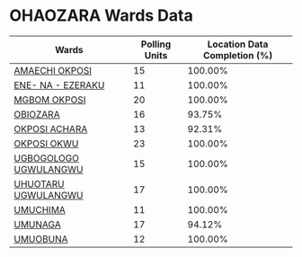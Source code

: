 
# OHAOZARA Wards Data

| Wards | Polling Units | Location Data Completion (%) |
| ---- | ----- | ------- |
| [AMAECHI OKPOSI](./wards/2568-amaechi-okposi) | 15 | 100.00% |
| [ENE- NA - EZERAKU](./wards/2569-ene-na-ezeraku) | 11 | 100.00% |
| [MGBOM OKPOSI](./wards/2570-mgbom-okposi) | 20 | 100.00% |
| [OBIOZARA](./wards/2571-obiozara) | 16 | 93.75% |
| [OKPOSI ACHARA](./wards/2572-okposi-achara) | 13 | 92.31% |
| [OKPOSI OKWU](./wards/2573-okposi-okwu) | 23 | 100.00% |
| [UGBOGOLOGO UGWULANGWU](./wards/2574-ugbogologo-ugwulangwu) | 15 | 100.00% |
| [UHUOTARU UGWULANGWU](./wards/2575-uhuotaru-ugwulangwu) | 17 | 100.00% |
| [UMUCHIMA](./wards/2576-umuchima) | 11 | 100.00% |
| [UMUNAGA](./wards/2577-umunaga) | 17 | 94.12% |
| [UMUOBUNA](./wards/2578-umuobuna) | 12 | 100.00% |




